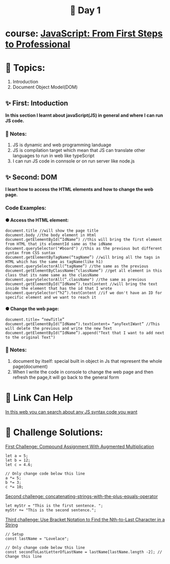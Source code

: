  <h1 align="center">🚀 Day 1 </h1>

 # course: [JavaScript: From First Steps to Professional](https://frontendmasters.com/courses/javascript-first-steps/)

 # 🔎 Topics:
 1. Introduction
 2. Document Object Model(DOM)

## ✨️ First: Intoduction 
**In this section I learnt about javaScript(JS) in general and where I can run JS code.**
### 📝 Notes:
1. JS is dynamic and web programming landuage
2. JS is compilation target which mean that JS can translate other languages to run in web like typeScript
3. I can run JS code in connsole or on run server like node.js

## ✨️ Second: DOM 
**I leart how to access the HTML elements and how to change the web page.**
### Code Examples:
#### ⚈ Access the HTML element:
```
document.title //will show the page title
document.body //the body element in Html
document.getElementById(“IdName”) //this will bring the first element from HTML that its elementId same as the idName
document.querySelector("#board") //this as the previous but different syntax from CSS suntax
document.getElementByTagName(“tagName”) //will bring all the tags in HTML which has the same as tagName(like h1)
document.querySelectorAll(“tagName”) //the same as the previous
document.getElementByClassName(“className”) //get all element in this class that its name same as the className 
document.querySelectorAll(“.className") //the same as previous
document.getElementById(“IdName”).textContent //will bring the text inside the element that has the id that I wrote
document.querySelector(“h2”).textContent //if we don't have an ID for specific element and we want to reach it 
```
#### ⚈ Change the web page:
```
document.title= “newTitle”
document.getElementById(“IdName”).textContent= “anyTextIWant” //This will delete the previous and write the new Text
document.getElementById(“IdName”).append("Text that I want to add next to the original Text")
```
### 📝 Notes:
1. document by itself: special built in object in Js that represent the whole page(document)
2. When I write the code in console to change the web page and then refresh the page,it will go back to the general form

 # 🔗 Link Can Help
 [In this web you can search about any JS syntax code you want](https://developer.mozilla.org/en-US/)

# 💪 Challenge Solutions:
[First Challenge: Compound Assignment With Augmented Multiplication](https://www.freecodecamp.org/learn/javascript-algorithms-and-data-structures/basic-javascript/compound-assignment-with-augmented-multiplication)
```
let a = 5;
let b = 12;
let c = 4.6;

// Only change code below this line
a *= 5;
b *= 3;
c *= 10;
```
[Second challenge: concatenating-strings-with-the-plus-equals-operator](https://www.freecodecamp.org/learn/javascript-algorithms-and-data-structures/basic-javascript/concatenating-strings-with-the-plus-equals-operator)
```
let myStr = "This is the first sentence. ";
myStr += "This is the second sentence.";
```
[Third challenge: Use Bracket Notation to Find the Nth-to-Last Character in a String](https://www.freecodecamp.org/learn/javascript-algorithms-and-data-structures/basic-javascript/use-bracket-notation-to-find-the-nth-to-last-character-in-a-string)
```
// Setup
const lastName = "Lovelace";

// Only change code below this line
const secondToLastLetterOfLastName = lastName[lastName.length -2]; // Change this line
```

